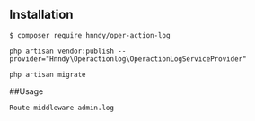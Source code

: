 ## Installation

```shell
$ composer require hnndy/oper-action-log
```
```shell
php artisan vendor:publish --provider="Hnndy\Operactionlog\OperactionLogServiceProvider"
```
```shell
php artisan migrate 
```


##Usage
```shell
Route middleware admin.log
```
